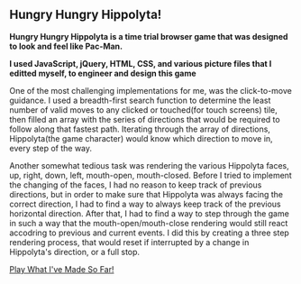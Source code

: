 ## Hungry Hungry Hippolyta!
**Hungry Hungry Hippolyta is a time trial browser game that was designed to look and feel like Pac-Man.**

**I used JavaScript, jQuery, HTML, CSS, and various picture files that I editted myself, to engineer and design this game**

One of the most challenging implementations for me, was the click-to-move guidance.  I used a breadth-first search function to determine the least number of valid moves to any clicked or touched(for touch screens) tile, then filled an array with the series of directions that would be required to follow along that fastest path.  Iterating through the array of directions, Hippolyta(the game character) would know which direction to move in, every step of the way.

Another somewhat tedious task was rendering the various Hippolyta faces, up, right, down, left, mouth-open, mouth-closed.  Before I tried to implement the changing of the faces, I had no reason to keep track of previous directions, but in order to make sure that Hippolyta was always facing the correct direction, I had to find a way to always keep track of the previous horizontal direction.  After that, I had to find a way to step through the game in such a way that the mouth-open/mouth-close rendering would still react accodring to previous and current events.  I did this by creating a three step rendering process, that would reset if interrupted by a change in Hippolyta's direction, or a full stop.

[Play What I've Made So Far!](http://rserrano169.github.io/HungryHungryHippolyta/html/hhh.html)
